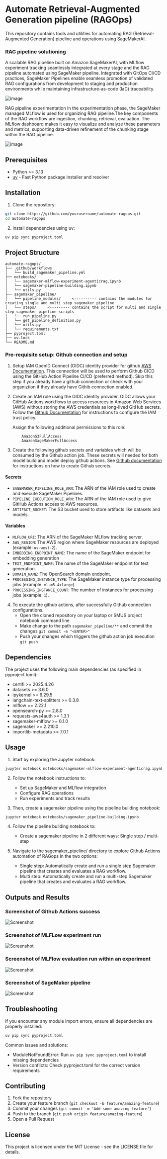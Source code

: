 # Automate Retrieval-Augmented Generation pipeline (RAGOps)

This repository contains tools and utilities for automating RAG (Retrieval-Augmented Generation) pipeline and operations using SageMakerAI.

### RAG pipeline solutioning
A scalable RAG pipeline built on Amazon SageMakerAI, with MLflow experiment tracking seamlessly integrated at every stage and the RAG pipeline automated using SageMaker pipeline.  Integrated with GitOps CI/CD practices, SageMaker Pipelines enable seamless promotion of validated RAG configurations from development to staging and production environments while maintaining infrastructure-as-code (IaC) traceability.

![image](./images/RAG_sagemaker_pipeline_automate.png)

RAG pipeline experimentation
In the experimentation phase, the SageMaker managed MLflow is used for organizing RAG pipeline.The key components of the RAG workflow are ingestion, chunking, retrieval, evaluation. The MLflow dashboard makes it easy to visualize and analyze these parameters and metrics, supporting data-driven refinement of the chunking stage within the RAG pipeline.

![image](./images/RAG_experimentation.png)


## Prerequisites

- Python >= 3.13
- [uv](https://github.com/astral-sh/uv) - Fast Python package installer and resolver

## Installation

1. Clone the repository:
```bash
git clone https://github.com/yourusername/automate-ragops.git
cd automate-ragops
```

2. Install dependencies using uv:
```bash
uv pip sync pyproject.toml
```

## Project Structure

```
automate-ragops/
├── .github/workflows
│   └── build_sagemaker_pipeline.yml
├── notebooks/
│   └── sagemaker-mlflow-experiment-agenticrag.ipynb
│   └── sagemaker-pipeline-building.ipynb
│   └── utils.py
├── sagemaker_pipeline/
│   └── pipeline_modules/     <---------- contains the modules for creating single and multi step sagemaker pipeline 
│   └── steps/     <--------- contains the script for multi and single step sagemaker pipeline scripts
│   └── run_pipeline.py
│   └── get_pipeline_definition.py
│   └── utils.py
│   └── requirements.txt
├── pyproject.toml
├── uv.lock
└── README.md
```

### Pre-requisite setup: Github connection and setup

1. Setup IAM OpenID Connect (OIDC) identity provider for github [AWS Documentation](https://docs.github.com/en/actions/security-for-github-actions/security-hardening-your-deployments/configuring-openid-connect-in-amazon-web-services). This connection will be used to perform Github CICD using the GitHub Action Pipeline CI/CD (preferred method). Skip this step if you already have a github connection or check with your organiztion if they already have Githib connection enabled.

2. Create an IAM role using the OIDC identity provider. OIDC allows your GitHub Actions workflows to access resources in Amazon Web Services (AWS) without storing the AWS credentials as long-lived GitHub secrets. Follow the [Github Documentation](https://docs.github.com/en/actions/deployment/security-hardening-your-deployments/configuring-openid-connect-in-amazon-web-services) for instructions to configure the IAM trust policy.


    Assign the following additional permissions to this role:
    ```
        AmazonS3FullAccess
        AmazonSageMakerFullAccess
    ```

3. Create the following github secrets and variables which will be consumed by the Github action job. These secrets will needed for both model build and model deploy github actions. See [Github documentation](http://docs.github.com/en/actions/security-for-github-actions/security-guides/using-secrets-in-github-actions) for instructions on how to create Github secrets.

#### Secrets

- `SAGEMAKER_PIPELINE_ROLE_ARN`: The ARN of the IAM role used to create and execute SageMaker Pipelines.
- `PIPELINE_EXECUTION_ROLE_ARN`: The ARN of the IAM role used to give GitHub Actions access to AWS resources.
- `ARTIFACT_BUCKET`: The S3 bucket used to store artifacts like datasets and models.

#### Variables

- `MLFLOW_URI`: The ARN of the SageMaker MLflow tracking server.
- `AWS_REGION`: The AWS region where SageMaker resources are deployed (example: `us-west-2`).
- `EMBEDDING_ENDPOINT_NAME`: The name of the SageMaker endpoint for embedding generation 
- `TEXT_ENDPOINT_NAME`: The name of the SageMaker endpoint for text generation.
- `DOMAIN_NAME`: The OpenSearch domain endpoint.
- `PROCESSING_INSTANCE_TYPE`: The SageMaker instance type for processing jobs (example: `ml.m5.4xlarge`).
- `PROCESSING_INSTANCE_COUNT`: The number of instances for processing jobs (example: `1`).

    

4. To execute the github actions, after successfully Github connection configurations. 
    * Open the cloned repository on your laptop or SMUS project notebook command line
    * Make change to the path `sagemaker_pipeline/**` and commit the changes `git commit -m "<ENTER>"`
    * Push your changes which triggers the github action job execution `git push`


## Dependencies

The project uses the following main dependencies (as specified in pyproject.toml):

- certifi >= 2025.4.26
- datasets >= 3.6.0
- ipykernel >= 6.29.5
- langchain-text-splitters >= 0.3.8
- mlflow == 2.22.1
- opensearch-py >= 2.8.0
- requests-aws4auth >= 1.3.1
- sagemaker-mlflow >= 0.1.0
- sagemaker >= 2.210.0
- importlib-metadata >= 7.0.1

## Usage


1. Start by exploring the Jupyter notebook:
```bash
jupyter notebook notebooks/sagemaker-mlflow-experiment-agenticrag.ipynb
```

2. Follow the notebook instructions to:
   - Set up SageMaker and MLflow integration
   - Configure RAG operations
   - Run experiments and track results

3. Then, create a sagemaker pipeline using the pipeline building notebook:
```bash
jupyter notebook notebooks/sagemaker_pipeline-building.ipynb
```

4. Follow the pipeline building notebook to:
    - Create a sagemaker pipeline in 2 different ways: Single step / multi-step 
   
5. Navigate to the sagemaker_pipeline/ directory to explore Github Actions automation of RAGops in the two options:
    - Single step: Automatically create and run a single step Sagemaker pipeline 
    that creates and evaluates a RAG workflow.
    - Multi step: Automatically create and run a multi-step Sagemaker pipeline
    that creates and evaluates a RAG workflow.

## Outputs and Results

### Screenshot of Github Actions success
![Screenshot](./screenshots/github_actions_run.png)

### Screenshot of MLFLow experiment run
![Screenshot](./screenshots/MLFlow_experiment.png)

### Screenshot of MLFlow evaluation run within an experiment
![Screenshot](./screenshots/MLFlow_evaluation_run.png)

### Screenshot of SageMaker pipeline
![Screenshot](./screenshots/sagemaker_pipeline_run.png)


## Troubleshooting

If you encounter any module import errors, ensure all dependencies are properly installed:
```bash
uv pip sync pyproject.toml
```

Common issues and solutions:
- ModuleNotFoundError: Run `uv pip sync pyproject.toml` to install missing dependencies
- Version conflicts: Check pyproject.toml for the correct version requirements

## Contributing

1. Fork the repository
2. Create your feature branch (`git checkout -b feature/amazing-feature`)
3. Commit your changes (`git commit -m 'Add some amazing feature'`)
4. Push to the branch (`git push origin feature/amazing-feature`)
5. Open a Pull Request

## License

This project is licensed under the MIT License - see the LICENSE file for details.
